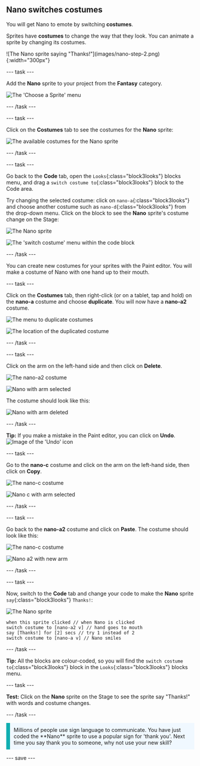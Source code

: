 ## Nano switches costumes

You will get Nano to emote by switching **costumes**.

Sprites have **costumes** to change the way that they look. You can animate a sprite by changing its costumes.

<div style="display: flex; flex-wrap: wrap">
<div style="flex-basis: 200px; flex-grow: 1; margin-right: 15px;">
![The Nano sprite saying "Thanks!"](images/nano-step-2.png){:width="300px"}
</div>
</div>

--- task ---

Add the **Nano** sprite to your project from the **Fantasy** category.

![The 'Choose a Sprite' menu](images/choose-sprite-menu.png)

--- /task ---

--- task ---

Click on the **Costumes** tab to see the costumes for the **Nano** sprite:

![The available costumes for the Nano sprite](images/nano-costumes.png)

--- /task ---

--- task ---

Go back to the **Code** tab, open the `Looks`{:class="block3looks"} blocks menu, and drag a `switch costume to`{:class="block3looks"} block to the Code area.

Try changing the selected costume: click on `nano-a`{:class="block3looks"} and choose another costume such as `nano-d`{:class="block3looks"} from the drop-down menu. Click on the block to see the **Nano** sprite's costume change on the Stage:

![The Nano sprite](images/nano-sprite.png)

![The 'switch costume' menu within the code block](images/nano-switch-costume-menu.png)

--- /task ---

You can create new costumes for your sprites with the Paint editor. You will make a costume of Nano with one hand up to their mouth. 

--- task ---

Click on the **Costumes** tab, then right-click (or on a tablet, tap and hold) on the **nano-a** costume and choose **duplicate**. You will now have a **nano-a2** costume.

![The menu to duplicate costumes](images/nano-duplicate-costume.png)

![The location of the duplicated costume](images/nano-a2-costume.png)

--- /task ---

--- task ---

Click on the arm on the left-hand side and then click on **Delete**.

![The nano-a2 costume](images/nano-a2.png)

![Nano with arm selected](images/nano-arm-selected.png)

The costume should look like this:

![Nano with arm deleted](images/nano-arm-deleted.png)

--- /task ---

**Tip:** If you make a mistake in the Paint editor, you can click on **Undo**.
![Image of the 'Undo' icon](images/nano-undo.png)

--- task ---

Go to the **nano-c** costume and click on the arm on the left-hand side, then click on **Copy**.

![The nano-c costume](images/nano-c.png)

![Nano c with arm selected](images/nano-c-arm-selected.png)

--- /task ---

--- task ---

Go back to the **nano-a2** costume and click on **Paste**. The costume should look like this:

![The nano-c costume](images/nano-a2.png)

![Nano a2 with new arm](images/nano-a2-new-arm.png)

--- /task ---

--- task ---

Now, switch to the **Code** tab and change your code to make the **Nano** sprite `say`{:class="block3looks"} `Thanks!`:

![The Nano sprite](images/nano-sprite.png)

```blocks3
when this sprite clicked // when Nano is clicked
switch costume to [nano-a2 v] // hand goes to mouth
say [Thanks!] for [2] secs // try 1 instead of 2
switch costume to [nano-a v] // Nano smiles
```
--- /task ---

**Tip:** All the blocks are colour-coded, so you will find the `switch costume to`{:class="block3looks"} block in the `Looks`{:class="block3looks"} blocks menu.

--- task ---

**Test:** Click on the **Nano** sprite on the Stage to see the sprite say "Thanks!" with words and costume changes.

--- /task ---

<p style="border-left: solid; border-width:10px; border-color: #0faeb0; background-color: aliceblue; padding: 10px;">Millions of people use sign language to communicate. You have just coded the **Nano** sprite to use a popular sign for 'thank you'. Next time you say thank you to someone, why not use your new skill?
</p>

--- save ---
